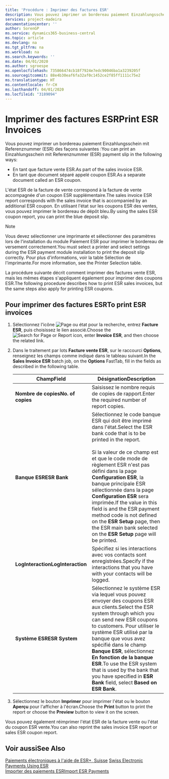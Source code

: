 ```yaml
---
title: 'Procédure : Imprimer des factures ESR'
description: Vous pouvez imprimer un bordereau paiement Einzahlungsschein mit Referenznummer (ESR) de plusieurs façons.
services: project-madeira
documentationcenter: ''
author: SorenGP
ms.service: dynamics365-business-central
ms.topic: article
ms.devlang: na
ms.tgt_pltfrm: na
ms.workload: na
ms.search.keywords: ''
ms.date: 04/01/2020
ms.author: sgroespe
ms.openlocfilehash: 735866474cb18f7924e7edc90046ba1a3239205f
ms.sourcegitcommit: 88e4b30eaf6fa32af0c1452ce2f85ff1111c75e2
ms.translationtype: HT
ms.contentlocale: fr-CH
ms.lasthandoff: 04/01/2020
ms.locfileid: "3189094"
---
```

# <a name="print-esr-invoices"></a><span data-ttu-id="233f2-103">Imprimer des factures ESR</span><span class="sxs-lookup"><span data-stu-id="233f2-103">Print ESR Invoices</span></span>
<span data-ttu-id="233f2-104">Vous pouvez imprimer un bordereau paiement Einzahlungsschein mit Referenznummer (ESR) des façons suivantes :</span><span class="sxs-lookup"><span data-stu-id="233f2-104">You can print an Einzahlungsschein mit Referenznummer (ESR) payment slip in the following ways:</span></span>  

- <span data-ttu-id="233f2-105">En tant que facture vente ESR.</span><span class="sxs-lookup"><span data-stu-id="233f2-105">As part of the sales invoice ESR.</span></span>  
- <span data-ttu-id="233f2-106">En tant que document séparé appelé coupon ESR.</span><span class="sxs-lookup"><span data-stu-id="233f2-106">As a separate document called an ESR coupon.</span></span>  

<span data-ttu-id="233f2-107">L'état ESR de la facture de vente correspond à la facture de vente accompagnée d'un coupon ESR supplémentaire.</span><span class="sxs-lookup"><span data-stu-id="233f2-107">The sales invoice ESR report corresponds with the sales invoice that is accompanied by an additional ESR coupon.</span></span> <span data-ttu-id="233f2-108">En utilisant l'état sur les coupons ESR des ventes, vous pouvez imprimer le bordereau de dépôt bleu.</span><span class="sxs-lookup"><span data-stu-id="233f2-108">By using the sales ESR coupon report, you can print the blue deposit slip.</span></span>  

> [!NOTE]  
>  <span data-ttu-id="233f2-109">Vous devez sélectionner une imprimante et sélectionner des paramètres lors de l'installation du module Paiement ESR pour imprimer le bordereau de versement correctement.</span><span class="sxs-lookup"><span data-stu-id="233f2-109">You must select a printer and select settings during the ESR payment module installation to print the deposit slip correctly.</span></span> <span data-ttu-id="233f2-110">Pour plus d'informations, voir la table Sélection de l'imprimante.</span><span class="sxs-lookup"><span data-stu-id="233f2-110">For more information, see the Printer Selection table.</span></span>  

<span data-ttu-id="233f2-111">La procédure suivante décrit comment imprimer des factures vente ESR, mais les mêmes étapes s'appliquent également pour imprimer des coupons ESR.</span><span class="sxs-lookup"><span data-stu-id="233f2-111">The following procedure describes how to print ESR sales invoices, but the same steps also apply for printing ESR coupons.</span></span>  

## <a name="to-print-esr-invoices"></a><span data-ttu-id="233f2-112">Pour imprimer des factures ESR</span><span class="sxs-lookup"><span data-stu-id="233f2-112">To print ESR invoices</span></span>  

1.  <span data-ttu-id="233f2-113">Sélectionnez l'icône ![Page ou état pour la recherche](../../media/ui-search/search_small.png "Icône Page ou état pour la recherche"), entrez **Facture ESR**, puis choisissez le lien associé.</span><span class="sxs-lookup"><span data-stu-id="233f2-113">Choose the ![Search for Page or Report](../../media/ui-search/search_small.png "Search for Page or Report icon") icon, enter **Invoice ESR**, and then choose the related link.</span></span>  
2.  <span data-ttu-id="233f2-114">Dans le traitement par lots **Facture vente ESR**, sur le raccourci **Options**, renseignez les champs comme indiqué dans le tableau suivant.</span><span class="sxs-lookup"><span data-stu-id="233f2-114">In the **Sales Invoice ESR** batch job, on the **Options** FastTab, fill in the fields as described in the following table.</span></span>  

    |<span data-ttu-id="233f2-115">Champ</span><span class="sxs-lookup"><span data-stu-id="233f2-115">Field</span></span>|<span data-ttu-id="233f2-116">Désignation</span><span class="sxs-lookup"><span data-stu-id="233f2-116">Description</span></span>|  
    |---------------------------------|---------------------------------------|  
    |<span data-ttu-id="233f2-117">**Nombre de copies**</span><span class="sxs-lookup"><span data-stu-id="233f2-117">**No. of copies**</span></span>|<span data-ttu-id="233f2-118">Saisissez le nombre requis de copies de rapport.</span><span class="sxs-lookup"><span data-stu-id="233f2-118">Enter the required number of report copies.</span></span>|  
    |<span data-ttu-id="233f2-119">**Banque ESR**</span><span class="sxs-lookup"><span data-stu-id="233f2-119">**ESR Bank**</span></span>|<span data-ttu-id="233f2-120">Sélectionnez le code banque ESR qui doit être imprimé dans l'état.</span><span class="sxs-lookup"><span data-stu-id="233f2-120">Select the ESR bank code that is to be printed in the report.</span></span><br /><br /> <span data-ttu-id="233f2-121">Si la valeur de ce champ est <Blank> et que le code mode de règlement ESR n'est pas défini dans la page **Configuration ESR**, la banque principale ESR sélectionnée dans la page **Configuration ESR** sera imprimée.</span><span class="sxs-lookup"><span data-stu-id="233f2-121">If the value in this field is <Blank> and the ESR payment method code is not defined on the **ESR Setup** page, then the ESR main bank selected on the **ESR Setup** page will be printed.</span></span>|  
    |<span data-ttu-id="233f2-122">**LogInteraction**</span><span class="sxs-lookup"><span data-stu-id="233f2-122">**LogInteraction**</span></span>|<span data-ttu-id="233f2-123">Spécifiez si les interactions avec vos contacts sont enregistrées.</span><span class="sxs-lookup"><span data-stu-id="233f2-123">Specify if the interactions that you have with your contacts will be logged.</span></span>|  
    |<span data-ttu-id="233f2-124">**Système ESR**</span><span class="sxs-lookup"><span data-stu-id="233f2-124">**ESR System**</span></span>|<span data-ttu-id="233f2-125">Sélectionnez le système ESR via lequel vous pouvez envoyer des coupons ESR aux clients.</span><span class="sxs-lookup"><span data-stu-id="233f2-125">Select the ESR system through which you can send new ESR coupons to customers.</span></span> <span data-ttu-id="233f2-126">Pour utiliser le système ESR utilisé par la banque que vous avez spécifié dans le champ **Banque ESR**, sélectionnez **En fonction de la banque ESR**.</span><span class="sxs-lookup"><span data-stu-id="233f2-126">To use the ESR system that is used by the bank that you have specified in **ESR Bank** field, select **Based on ESR Bank**.</span></span>|  

3.  <span data-ttu-id="233f2-127">Sélectionnez le bouton **Imprimer** pour imprimer l'état ou le bouton **Aperçu** pour l'afficher à l'écran.</span><span class="sxs-lookup"><span data-stu-id="233f2-127">Choose the **Print** button to print the report or choose the **Preview** button to view it on the screen.</span></span>  

<span data-ttu-id="233f2-128">Vous pouvez également réimprimer l'état ESR de la facture vente ou l'état du coupon ESR vente.</span><span class="sxs-lookup"><span data-stu-id="233f2-128">You can also reprint the sales invoice ESR report or sales ESR coupon report.</span></span>  

## <a name="see-also"></a><span data-ttu-id="233f2-129">Voir aussi</span><span class="sxs-lookup"><span data-stu-id="233f2-129">See Also</span></span>  
 <span data-ttu-id="233f2-130">[Paiements électroniques à l'aide de ESR+, Suisse](swiss-electronic-payments-using-esr.md) </span><span class="sxs-lookup"><span data-stu-id="233f2-130">[Swiss Electronic Payments Using ESR](swiss-electronic-payments-using-esr.md) </span></span>  
 [<span data-ttu-id="233f2-131">Importer des paiements ESR</span><span class="sxs-lookup"><span data-stu-id="233f2-131">Import ESR Payments</span></span>](how-to-import-esr-payments.md)
